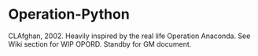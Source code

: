 # Operation-Python
CLAfghan, 2002.  Heavily inspired by the real life Operation Anaconda.
See Wiki section for WIP OPORD.  Standby for GM document.
